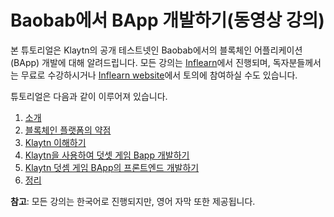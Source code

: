 # Baobab에서 BApp 개발하기(동영상 강의)

본 튜토리얼은 Klaytn의 공개 테스트넷인 Baobab에서의 블록체인 어플리케이션\(BApp\) 개발에 대해 알려드립니다. 모든 강의는 [Inflearn](https://www.inflearn.com/course/%ED%81%B4%EB%A0%88%EC%9D%B4%ED%8A%BC)에서 진행되며, 독자분들께서는 무료로 수강하시거나 [Inflearn website](https://www.inflearn.com/course/%ED%81%B4%EB%A0%88%EC%9D%B4%ED%8A%BC)에서 토의에 참여하실 수도 있습니다.

튜토리얼은 다음과 같이 이루어져 있습니다.

1. [소개](1.-introduction.md)
2. [블록체인 플랫폼의 약점](2.-weakness-of-blockchain-platform.md)
3. [Klaytn 이해하기](3.-understanding-klaytn.md)
4. [Klaytn을 사용하여 덧셋 게임 Bapp 개발하기](4.-developing-an-addition-game-with-klaytn-tools.md)
5. [Klaytn 덧셈 게임 BApp의 프론트엔드 개발하기](5.-front-end-for-klaytn-addition-game-development.md)
6. [정리](6.-summary.md)

**참고**: 모든 강의는 한국어로 진행되지만, 영어 자막 또한 제공됩니다.


